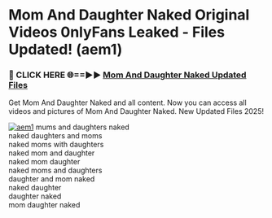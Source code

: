 # Mom And Daughter Naked Original Videos 0nlyFans Leaked - Files Updated! (aem1)

<h3>🔴 CLICK HERE 🌐==►► <a href="https://tinyurl.com/yckcrads" rel="nofollow">Mom And Daughter Naked Updated Files</a></h3>

Get Mom And Daughter Naked and all content. Now you can access all videos and pictures of Mom And Daughter Naked. New Updated Files 2025!

[![aem1](https://i.imgur.com/hpKpOFt.gif)](https://tinyurl.com/yckcrads)
mums and daughters naked<br>
naked daughters and moms<br>
naked moms with daughters<br>
naked mom and daughter<br>
naked mom daughter<br>
naked moms and daughters<br>
daughter and mom naked<br>
naked daughter<br>
daughter naked<br>
mom daughter naked
